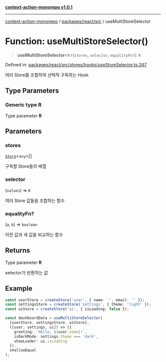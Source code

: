 [**context-action-monorepo v1.0.1**](../../../../README.md)

***

[context-action-monorepo](../../../../README.md) / [packages/react/src](../README.md) / useMultiStoreSelector

# Function: useMultiStoreSelector()

> **useMultiStoreSelector**&lt;`R`&gt;(`stores`, `selector`, `equalityFn?`): `R`

Defined in: [packages/react/src/stores/hooks/useStoreSelector.ts:247](https://github.com/mineclover/context-action/blob/2861d61b4b5d930e9e7f5277983455dc296dc859/packages/react/src/stores/hooks/useStoreSelector.ts#L247)

여러 Store를 조합하여 선택적 구독하는 Hook

## Type Parameters

### Generic type R

Type parameter **R**

## Parameters

### stores

[`Store`](../classes/Store.md)&lt;`any`&gt;[]

구독할 Store들의 배열

### selector

(`values`) => `R`

여러 Store 값들을 조합하는 함수

### equalityFn?

(`a`, `b`) => `boolean`

이전 값과 새 값을 비교하는 함수

## Returns

Type parameter **R**

selector가 반환하는 값

## Example

```typescript
const userStore = createStore('user', { name: '', email: '' });
const settingsStore = createStore('settings', { theme: 'light' });
const uiStore = createStore('ui', { isLoading: false });

const dashboardData = useMultiStoreSelector(
  [userStore, settingsStore, uiStore],
  ([user, settings, ui]) => ({
    greeting: `Hello, ${user.name}!`,
    isDarkMode: settings.theme === 'dark',
    showLoader: ui.isLoading
  }),
  shallowEqual
);
```
